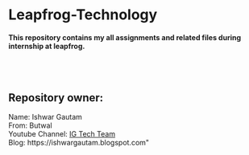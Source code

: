 # Leapfrog-Technology
<h4>This repository contains my all assignments and related files during internship at leapfrog.</h4><br><br>
<h2>Repository owner:</h2>
Name: Ishwar Gautam<br>
From: Butwal<br>
Youtube Channel: <a href="https://www.youtube.com/channel/UC4Wf9XNPsbXwQqfKlUZfmtw?sub_confirmation=1">IG Tech Team</a><br>
Blog: https://ishwargautam.blogspot.com"
